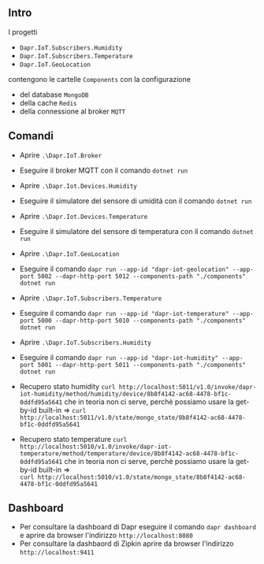 ## Intro
I progetti 
- `Dapr.IoT.Subscribers.Humidity`
- `Dapr.IoT.Subscribers.Temperature`
- `Dapr.IoT.GeoLocation` 

contengono le cartelle `Components` con la configurazione 
- del database `MongoDB`
- della cache `Redis`
- della connessione al broker `MQTT`

## Comandi
- Aprire `.\Dapr.IoT.Broker`
- Eseguire il broker MQTT con il comando `dotnet run`

- Aprire `.\Dapr.Iot.Devices.Humidity`
- Eseguire il simulatore del sensore di umidità con il comando `dotnet run`

- Aprire `.\Dapr.Iot.Devices.Temperature`
- Eseguire il simulatore del sensore di temperatura con il comando `dotnet run`

- Aprire `.\Dapr.IoT.GeoLocation`
- Eseguire il comando `dapr run --app-id "dapr-iot-geolocation" --app-port 5002 --dapr-http-port 5012 --components-path "./components" dotnet run`

- Aprire `.\Dapr.IoT.Subscribers.Temperature`
- Eseguire il comando `dapr run --app-id "dapr-iot-temperature" --app-port 5000 --dapr-http-port 5010 --components-path "./components" dotnet run`

- Aprire `.\Dapr.IoT.Subscribers.Humidity`
- Eseguire il comando `dapr run --app-id "dapr-iot-humidity" --app-port 5001 --dapr-http-port 5011 --components-path "./components" dotnet run`

- Recupero stato humidity 
  `curl http://localhost:5011/v1.0/invoke/dapr-iot-humidity/method/humidity/device/8b8f4142-ac68-4478-bf1c-0ddfd95a5641`
  che in teoria non ci serve, perchè possiamo usare la get-by-id built-in => 
  `curl http://localhost:5011/v1.0/state/mongo_state/8b8f4142-ac68-4478-bf1c-0ddfd95a5641`
- Recupero stato temperature 
  `curl http://localhost:5010/v1.0/invoke/dapr-iot-temperature/method/temperature/device/8b8f4142-ac68-4478-bf1c-0ddfd95a5641`
  che in teoria non ci serve, perchè possiamo usare la get-by-id built-in =>  
  `curl http://localhost:5010/v1.0/state/mongo_state/8b8f4142-ac68-4478-bf1c-0ddfd95a5641`
  
## Dashboard
- Per consultare la dashboard di Dapr eseguire il comando `dapr dashboard` e aprire da browser l'indirizzo `http://localhost:8080`
- Per consultare la dashbaord di Zipkin aprire da browser l'indirizzo `http://localhost:9411`
